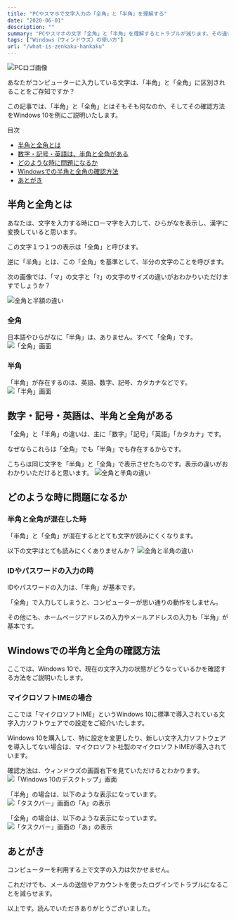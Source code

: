 ```yaml
---
title: "PCやスマホで文字入力の「全角」と「半角」を理解する"
date: "2020-06-01"
description: ""
summary: "PCやスマホの文字「全角」と「半角」を理解するとトラブルが減ります。その違いをご紹介いたします。"
tags: ["Windows（ウィンドウズ）の使い方"]
url: "/what-is-zenkaku-hankaku"
---
```


![PCロゴ画像](about_pc.png)

あなたがコンピューターに入力している文字は、「半角」と「全角」に区別されることをご存知ですか？

この記事では、「半角」と「全角」とはそもそも何なのか、そしてその確認方法をWindows 10を例にご説明いたします。

目次
- [半角と全角とは](#半角と全角とは)
- [数字・記号・英語は、半角と全角がある](#数字・記号・英語は、半角と全角がある)
- [どのような時に問題になるか](#どのような時に問題になるか)
- [Windowsでの半角と全角の確認方法](#Windowsでの半角と全角の確認方法)
- [あとがき](#あとがき)

## 半角と全角とは

あなたは、文字を入力する時にローマ字を入力して、ひらがなを表示し、漢字に変換していると思います。

この文字１つ１つの表示は「全角」と呼びます。

逆に「半角」とは、この「全角」を基準として、半分の文字のことを呼びます。

次の画像では、「マ」の文字と「ﾏ」の文字のサイズの違いがおわかりいただけますでしょうか？


![全角と半額の違い](2020-05-08-screenshot-00001.png)

### 全角

日本語やひらがなに「半角」は、ありません。すべて「全角」です。
![「全角」画面](2020-05-08-screenshot-00002.png)

### 半角

「半角」が存在するのは、英語、数字、記号、カタカナなどです。
![「半角」画面](2020-05-08-screenshot-00003.png)

## 数字・記号・英語は、半角と全角がある

「全角」と「半角」の違いは、主に「数字」「記号」「英語」「カタカナ」です。

なぜならこれらは「全角」でも「半角」でも存在するからです。

こちらは同じ文字を「半角」と「全角」で表示させたものです。表示の違いがおわかりいただけると思います。
![全角と半角の違い](2020-05-08-screenshot-00004.png)

## どのような時に問題になるか

### 半角と全角が混在した時

「半角」と「全角」が混在するととても文字が読みにくくなります。

以下の文字はとても読みにくくありませんか？
![全角と半角の違い](2020-05-08-screenshot-00005.png)

### IDやパスワードの入力の時

IDやパスワードの入力は、「半角」が基本です。

「全角」で入力してしまうと、コンピューターが思い通りの動作をしません。

その他にも、ホームページアドレスの入力やメールアドレスの入力も「半角」が基本です。

## Windowsでの半角と全角の確認方法

ここでは、Windows 10で、現在の文字入力の状態がどうなっているかを確認する方法をご説明いたします。

### マイクロソフトIMEの場合

ここでは「マイクロソフトIME」というWindows 10に標準で導入されている文字入力ソフトウェアでの設定をご紹介いたします。

Windows 10を購入して、特に設定を変更したり、新しい文字入力ソフトウェアを導入してない場合は、マイクロソフト社製のマイクロソフトIMEが導入されています。

確認方法は、ウィンドウズの画面右下を見ていただけるとわかります。
![「Windows 10のデスクトップ」画面](2020-05-08-screenshot-00006.png)

「半角」の場合は、以下のような表示になっています。
![「タスクバー」画面の「A」の表示](2020-05-08-screenshot-00007.png)

「全角」の場合は、以下のような表示になっています。
![「タスクバー」画面の「あ」の表示](2020-05-08-screenshot-00008.png)

## あとがき

コンピューターを利用する上で文字の入力は欠かせません。

これだけでも、メールの送信やアカウントを使ったログインでトラブルになることを減らせます。

以上です。読んでいただきありがとうございました。
